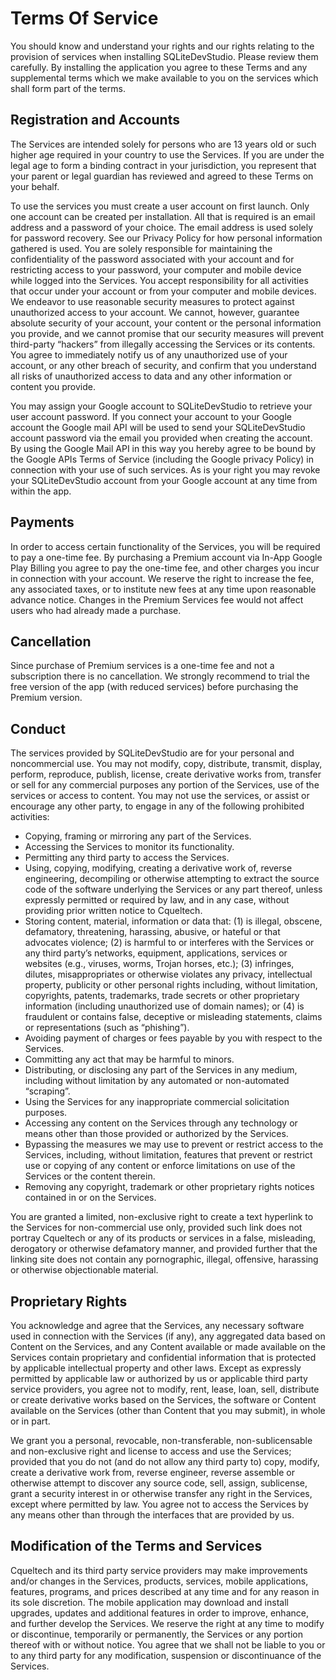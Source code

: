 # Terms Of Service
You should know and understand your rights and our rights relating to the provision of services when installing SQLiteDevStudio. Please review them carefully. By installing the application you agree to these Terms and any supplemental terms which we make available to you on the services which shall form part of the terms.

## Registration and Accounts
The Services are intended solely for persons who are 13 years old or such higher age required in your country to use the Services. If you are under the legal age to form a binding contract in your jurisdiction, you represent that your parent or legal guardian has reviewed and agreed to these Terms on your behalf.

To use the services you must create a user account on first launch. Only one account can be created per installation. All that is required is an email address and a password of your choice. The email address is used solely for password recovery. See our Privacy Policy for how personal information gathered is used. You are solely responsible for maintaining the confidentiality of the password associated with your account and for restricting access to your password, your computer and mobile device while logged into the Services. You accept responsibility for all activities that occur under your account or from your computer and mobile devices. We endeavor to use reasonable security measures to protect against unauthorized access to your account. We cannot, however, guarantee absolute security of your account, your content or the personal information you provide, and we cannot promise that our security measures will prevent third-party “hackers” from illegally accessing the Services or its contents. You agree to immediately notify us of any unauthorized use of your account, or any other breach of security, and confirm that you understand all risks of unauthorized access to data and any other information or content you provide.

You may assign your Google account to SQLiteDevStudio to retrieve your user account password. If you connect your account to your Google account the Google mail API will be used to send your SQLiteDevStudio account password via the email you provided when creating the account. By using the Google Mail API in this way you hereby agree to be bound by the Google APIs Terms of Service (including the Google privacy Policy) in connection with your use of such services. As is your right you may revoke your SQLiteDevStudio account from your Google account at any time from within the app.

## Payments
In order to access certain functionality of the Services, you will be required to pay a one-time fee. By purchasing a Premium account via In-App Google Play Billing you agree to pay the one-time fee, and other charges you incur in connection with your account. We reserve the right to increase the fee, any associated taxes, or to institute new fees at any time upon reasonable advance notice. Changes in the Premium Services fee would not affect users who had already made a purchase.

## Cancellation
Since purchase of Premium services is a one-time fee and not a subscription there is no cancellation. We strongly recommend to trial the free version of the app (with reduced services) before purchasing the Premium version.

## Conduct
The services provided by SQLiteDevStudio are for your personal and noncommercial use. You may not modify, copy, distribute, transmit, display, perform, reproduce, publish, license, create derivative works from, transfer or sell for any commercial purposes any portion of the Services, use of the services or access to content. You may not use the services, or assist or encourage any other party, to engage in any of the following prohibited activities:

- Copying, framing or mirroring any part of the Services.
- Accessing the Services to monitor its functionality.
- Permitting any third party to access the Services.
- Using, copying, modifying, creating a derivative work of, reverse engineering, decompiling or otherwise attempting to extract the source code of the software underlying the Services or any part thereof, unless expressly permitted or required by law, and in any case, without providing prior written notice to Cqueltech.
- Storing content, material, information or data that: (1) is illegal, obscene, defamatory, threatening, harassing, abusive, or hateful or that advocates violence; (2) is harmful to or interferes with the Services or any third party’s networks, equipment, applications, services or websites (e.g., viruses, worms, Trojan horses, etc.); (3) infringes, dilutes, misappropriates or otherwise violates any privacy, intellectual property, publicity or other personal rights including, without limitation, copyrights, patents, trademarks, trade secrets or other proprietary information (including unauthorized use of domain names); or (4) is fraudulent or contains false, deceptive or misleading statements, claims or representations (such as “phishing”).
- Avoiding payment of charges or fees payable by you with respect to the Services.
- Committing any act that may be harmful to minors.
- Distributing, or disclosing any part of the Services in any medium, including without limitation by any automated or non-automated “scraping”.
- Using the Services for any inappropriate commercial solicitation purposes.
- Accessing any content on the Services through any technology or means other than those provided or authorized by the Services.
- Bypassing the measures we may use to prevent or restrict access to the Services, including, without limitation, features that prevent or restrict use or copying of any content or enforce limitations on use of the Services or the content therein.
- Removing any copyright, trademark or other proprietary rights notices contained in or on the Services.

You are granted a limited, non-exclusive right to create a text hyperlink to the Services for non-commercial use only, provided such link does not portray Cqueltech or any of its products or services in a false, misleading, derogatory or otherwise defamatory manner, and provided further that the linking site does not contain any pornographic, illegal, offensive, harassing or otherwise objectionable material.

## Proprietary Rights
You acknowledge and agree that the Services, any necessary software used in connection with the Services (if any), any aggregated data based on Content on the Services, and any Content available or made available on the Services contain proprietary and confidential information that is protected by applicable intellectual property and other laws. Except as expressly permitted by applicable law or authorized by us or applicable third party service providers, you agree not to modify, rent, lease, loan, sell, distribute or create derivative works based on the Services, the software or Content available on the Services (other than Content that you may submit), in whole or in part.

We grant you a personal, revocable, non-transferable, non-sublicensable and non-exclusive right and license to access and use the Services; provided that you do not (and do not allow any third party to) copy, modify, create a derivative work from, reverse engineer, reverse assemble or otherwise attempt to discover any source code, sell, assign, sublicense, grant a security interest in or otherwise transfer any right in the Services, except where permitted by law. You agree not to access the Services by any means other than through the interfaces that are provided by us.

## Modification of the Terms and Services
Cqueltech and its third party service providers may make improvements and/or changes in the Services, products, services, mobile applications, features, programs, and prices described at any time and for any reason in its sole discretion. The mobile application may download and install upgrades, updates and additional features in order to improve, enhance, and further develop the Services. We reserve the right at any time to modify or discontinue, temporarily or permanently, the Services or any portion thereof with or without notice. You agree that we shall not be liable to you or to any third party for any modification, suspension or discontinuance of the Services.
